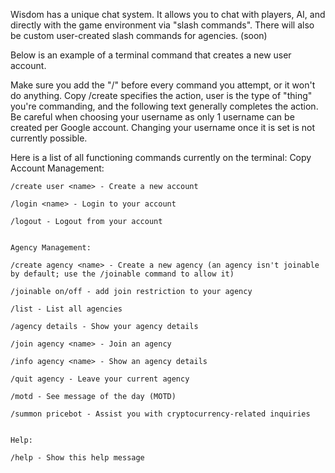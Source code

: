 Wisdom has a unique chat system. It allows you to chat with players, AI, and directly with the game environment via "slash commands". There will also be custom user-created slash commands for agencies. (soon)

Below is an example of a terminal command that creates a new user account.


Make sure you add the "/" before every command you attempt, or it won't do anything.
Copy
/create specifies the action, user is the type of "thing" you're commanding, and the following text generally completes the action.
Be careful when choosing your username as only 1 username can be created per Google account. Changing your username once it is set is not currently possible.

Here is a list of all functioning commands currently on the terminal:
Copy
Account Management:

    /create user <name> - Create a new account

    /login <name> - Login to your account

    /logout - Logout from your account


    Agency Management:

    /create agency <name> - Create a new agency (an agency isn't joinable by default; use the /joinable command to allow it)
    
    /joinable on/off - add join restriction to your agency

    /list - List all agencies

    /agency details - Show your agency details

    /join agency <name> - Join an agency

    /info agency <name> - Show an agency details

    /quit agency - Leave your current agency

    /motd - See message of the day (MOTD)
    
    /summon pricebot - Assist you with cryptocurrency-related inquiries

    
    Help:
    
    /help - Show this help message
